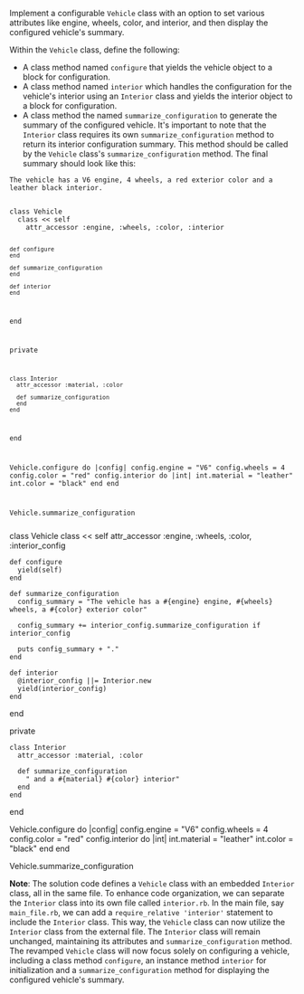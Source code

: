 Implement a configurable `Vehicle` class with an option to set 
various attributes like engine, wheels, color, and interior, and 
then display the configured vehicle's summary.

Within the `Vehicle` class, define the following:
- A class method named `configure` that yields the vehicle object to a block for configuration.
- A class method named `interior` which handles the configuration for the vehicle's interior using an `Interior` class and yields the interior object to a block for configuration.
- A class method the named `summarize_configuration` to generate the summary of the configured vehicle. It's important to note that the `Interior` class requires its own `summarize_configuration` method to return its interior configuration summary. This method should be called by the `Vehicle` class's `summarize_configuration` method. The final summary should look like this:
```
The vehicle has a V6 engine, 4 wheels, a red exterior color and a leather black interior.
```


<codeblock language="ruby" type="exercise" testMode="fixedInput">
<code>
class Vehicle
  class << self
    attr_accessor :engine, :wheels, :color, :interior

    def configure
    end

    def summarize_configuration
    end

    def interior
    end
  end
  
  private

    class Interior
      attr_accessor :material, :color

      def summarize_configuration
      end
    end
end

Vehicle.configure do |config|
  config.engine = "V6"
  config.wheels = 4
  config.color = "red"
  config.interior do |int|
    int.material = "leather"
    int.color = "black"
  end
end

Vehicle.summarize_configuration

</code>

<solution>
class Vehicle
  class << self
    attr_accessor :engine, :wheels, :color, :interior_config

    def configure
      yield(self)
    end

    def summarize_configuration
      config_summary = "The vehicle has a #{engine} engine, #{wheels} wheels, a #{color} exterior color"

      config_summary += interior_config.summarize_configuration if interior_config

      puts config_summary + "."
    end

    def interior
      @interior_config ||= Interior.new
      yield(interior_config)
    end
  end
  
  private 
  
    class Interior
      attr_accessor :material, :color

      def summarize_configuration
        " and a #{material} #{color} interior"
      end
    end
end

Vehicle.configure do |config|
  config.engine = "V6"
  config.wheels = 4
  config.color = "red"
  config.interior do |int|
    int.material = "leather"
    int.color = "black"
  end
end

Vehicle.summarize_configuration


</solution>
</codeblock>

**Note**: The solution code defines a `Vehicle` class with an embedded `Interior` 
class, all in the same file. To enhance code organization, we can separate the 
`Interior` class into its own file called `interior.rb`. In the main file, say 
`main_file.rb`, we can add a `require_relative 'interior'` statement to include the 
`Interior` class. This way, the `Vehicle` class can now utilize the `Interior` class from the external file. The `Interior` class will remain unchanged, maintaining its attributes and `summarize_configuration` method. The revamped `Vehicle` class will now focus solely on configuring a vehicle, including a class method `configure`, an instance method `interior` for initialization and a `summarize_configuration` method for displaying the configured vehicle's summary.

